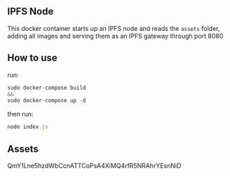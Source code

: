 ## IPFS Node 
This docker container starts up an IPFS node and reads the `assets` folder, adding all images and serving them as an IPFS gateway through port 8080

## How to use 

run:
```javascript 
sudo docker-compose build 
&& 
sudo docker-compose up -d
```

then run: 
```javascript 
node index.js
```


## Assets 
QmY1Lne5hzdWbCcnATTCoPsA4XiMQ4rfR5NRAhrYEsnNiD